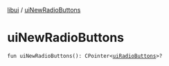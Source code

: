 [libui](README.md) / [uiNewRadioButtons](ui-new-radio-buttons.md)

# uiNewRadioButtons

`fun uiNewRadioButtons(): CPointer<`[`uiRadioButtons`](ui-radio-buttons.md)`>?`